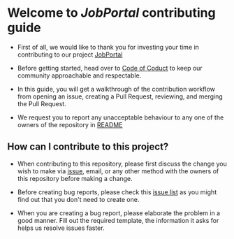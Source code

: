 # Welcome to *JobPortal* contributing guide
* First of all, we would like to thank you for investing your time in contributing to our project [JobPortal](https://github.com/mohitsoni2111/jobPortal)

* Before getting started, head over to [Code of Coduct](https://github.com/mohitsoni2111/jobPortal/blob/main/CODE_OF_CONDUCT.md) to keep our community approachable and respectable.

* In this guide, you will get a walkthrough of the contribution workflow from opening an issue, creating a Pull Request, reviewing, and merging the Pull Request.

* We request you to report any unacceptable behaviour to any one of the owners of the repository in [README](https://github.com/mohitsoni2111/jobPortal/blob/main/README.md) 


## How can I contribute to this project?
* When contributing to this repository, please first discuss the change you wish to make via [issue](https://github.com/mohitsoni2111/jobPortal/issues), email, or any other method with the owners of this repository before making a change.

* Before creating bug reports, please check this [issue list](https://github.com/mohitsoni2111/jobPortal/issues) as you might find out that you don't need to create one.

* When you are creating a bug report, please elaborate the problem in a good manner. Fill out the required template, the information it asks for helps us resolve issues faster.
